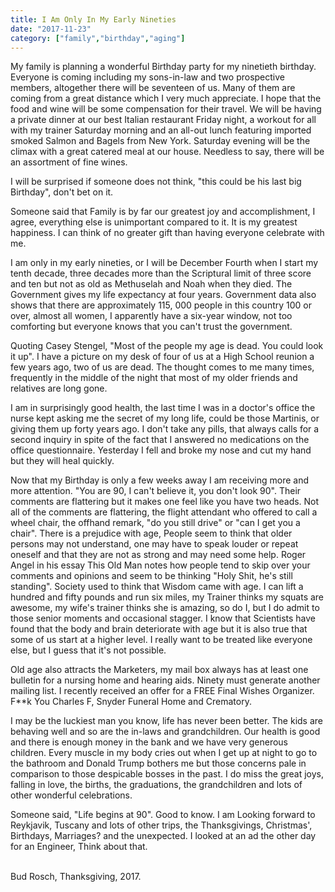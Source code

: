 ```yaml
---
title: I Am Only In My Early Nineties
date: "2017-11-23"
category: ["family","birthday","aging"]
---
```


My family is planning a wonderful Birthday party for my ninetieth birthday.  Everyone is coming   including my sons-in-law and two prospective members, altogether there will be seventeen of us.  Many of them are coming from a great distance which I very much appreciate.  I hope that the food and wine will be some compensation for their travel.  We will be having a private dinner at our best Italian restaurant Friday night, a workout for all with my trainer Saturday morning and an all-out lunch featuring imported smoked Salmon and Bagels from New York.   Saturday evening will be the climax with a great catered meal at our house.  Needless to say, there will be an assortment of fine wines.

I will be surprised if someone does not think, "this could be his last big Birthday", don't bet on it.

Someone said that Family is by far our greatest joy and accomplishment, I agree, everything else is unimportant compared to it.  It is my greatest happiness.  I can think of no greater gift than having everyone celebrate with me.

I am only in my early nineties, or I will be December Fourth when I start my tenth decade, three decades more than the Scriptural limit of three score and ten but not as old as Methuselah and Noah when they died.  The Government gives my life expectancy at four years. Government data also shows that there are approximately 115, 000 people in this country 100 or over, almost all women, I apparently have a six-year window, not too comforting but everyone knows that you can't trust the government.

Quoting Casey Stengel, "Most of the people my age is dead.  You could look it up".  I have a picture on my desk of four of us at a High School reunion a few years ago, two of us are dead.  The thought comes to me many times, frequently in the middle of the night that most of my older friends and relatives are long gone.

I am in surprisingly good health, the last time I was in a doctor's office the nurse kept asking me the secret of my long life, could be those Martinis, or giving them up forty years ago.  I don't take any pills, that always calls for a second inquiry in spite of the fact that I answered no medications on the office questionnaire.  Yesterday I fell and broke my nose and cut my hand but they will heal quickly.

Now that my Birthday is only a few weeks away I am receiving more and more attention.  "You are 90, I can't believe it, you don't look 90".  Their comments are flattering but it makes one feel like you have two heads.  Not all of the comments are flattering, the flight attendant who offered to call a wheel chair, the offhand remark, "do you still drive" or "can I get you a chair".  There is a prejudice with age, People seem to think that older persons may not understand, one may have to speak louder or repeat oneself and that they are not as strong and may need some help.  Roger Angel in his essay This Old Man notes how people tend to skip over your comments and opinions and seem to be thinking "Holy Shit, he's still standing".    Society used to think that Wisdom came with age.  I can lift a hundred and fifty pounds and run six miles, my Trainer thinks my squats are awesome, my wife's trainer thinks she is amazing, so do I, but I do admit to those senior moments and occasional stagger.  I know that Scientists have found that the body and brain deteriorate with age but it is also true that some of us start at a higher level.  I really want to be treated like everyone else, but I guess that it's not possible.

Old age also attracts the Marketers, my mail box always has at least one bulletin for a nursing home and hearing aids.  Ninety must generate another mailing list.  I recently received an offer for a FREE Final Wishes Organizer.  F**k You Charles F, Snyder Funeral Home and Crematory.

I may be the luckiest man you know, life has never been better.  The kids are behaving well and so are the in-laws and grandchildren.  Our health is good and there is enough money in the bank and we have very generous children.  Every muscle in my body cries out when I get up at night to go to the bathroom and Donald Trump bothers me but those concerns pale in comparison to those despicable bosses in the past.  I do miss the great joys, falling in love, the births, the graduations, the grandchildren and lots of other wonderful celebrations.

Someone said, "Life begins at 90".  Good to know. I am Looking forward to Reykjavik, Tuscany and lots of other trips, the Thanksgivings, Christmas', Birthdays, Marriages? and the unexpected.  I looked at an ad the other day for an Engineer, Think about that.
<br/>
<br/>

Bud Rosch, Thanksgiving, 2017.
